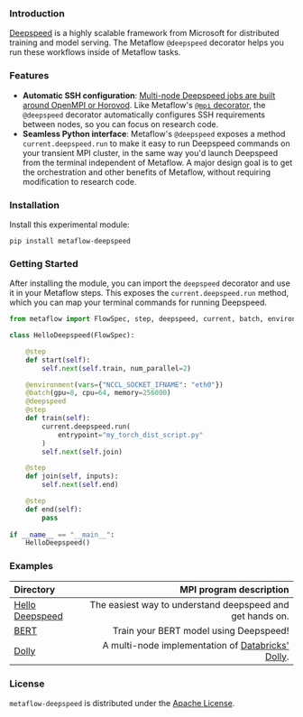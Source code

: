 ### Introduction
[Deepspeed](https://www.deepspeed.ai/) is a highly scalable framework from Microsoft for distributed training and model serving. The Metaflow `@deepspeed` decorator helps you run these workflows inside of Metaflow tasks. 

### Features
- **Automatic SSH configuration**: [Multi-node Deepspeed jobs are built around OpenMPI or Horovod](https://www.deepspeed.ai/getting-started/#resource-configuration-multi-node). Like Metaflow's [`@mpi` decorator](https://github.com/outerbounds/metaflow-mpi), the `@deepspeed` decorator automatically configures SSH requirements between nodes, so you can focus on research code.
- **Seamless Python interface**: Metaflow's `@deepspeed` exposes a method `current.deepspeed.run` to make it easy to run Deepspeed commands on your transient MPI cluster, in the same way you'd launch Deepspeed from the terminal independent of Metaflow. A major design goal is to get the orchestration and other benefits of Metaflow, without requiring modification to research code.

### Installation
Install this experimental module:
```
pip install metaflow-deepspeed
```

### Getting Started
After installing the module, you can import the `deepspeed` decorator and use it in your Metaflow steps.
This exposes the `current.deepspeed.run` method, which you can map your terminal commands for running Deepspeed. 

```python
from metaflow import FlowSpec, step, deepspeed, current, batch, environment

class HelloDeepspeed(FlowSpec):

    @step
    def start(self):
        self.next(self.train, num_parallel=2)

    @environment(vars={"NCCL_SOCKET_IFNAME": "eth0"})
    @batch(gpu=8, cpu=64, memory=256000)
    @deepspeed
    @step
    def train(self):
        current.deepspeed.run(
            entrypoint="my_torch_dist_script.py"
        )
        self.next(self.join)

    @step
    def join(self, inputs):
        self.next(self.end)

    @step
    def end(self):
        pass
        
if __name__ == "__main__":
    HelloDeepspeed()
```

### Examples
| Directory | MPI program description |
| :--- | ---: |
| [Hello Deepspeed](examples/hello/README.md) | The easiest way to understand deepspeed and get hands on. |  
| [BERT](examples/bert/README.md) | Train your BERT model using Deepspeed! |  
| [Dolly](examples/dolly/README.md) | A multi-node implementation of [Databricks' Dolly](https://www.databricks.com/blog/2023/04/12/dolly-first-open-commercially-viable-instruction-tuned-llm). |  

### License
`metaflow-deepspeed` is distributed under the <u>Apache License</u>.